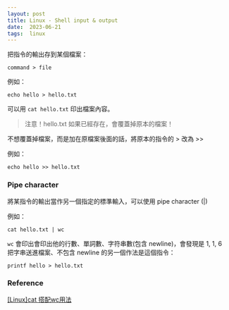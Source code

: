 ```yaml
---
layout: post
title: Linux - Shell input & output
date:  2023-06-21
tags:  linux
---
```


把指令的輸出存到某個檔案：
``` shell
command > file
```
例如：
``` shell
echo hello > hello.txt
```
可以用 `cat hello.txt` 印出檔案內容。

> 注意！hello.txt 如果已經存在，會覆蓋掉原本的檔案！

不想覆蓋掉檔案，而是加在原檔案後面的話，將原本的指令的 > 改為 >> 



例如：
``` shell
echo hello >> hello.txt
```

### Pipe character
將某指令的輸出當作另一個指定的標準輸入，可以使用 pipe character (|)



例如：
``` shell
cat hello.txt | wc
```
`wc` 會印出會印出他的行數、單詞數、字符串數(包含 newline)，會發現是 1, 1, 6
把字串送進檔案、不包含 newline 的另一個作法是這個指令：
``` shell
printf hello > hello.txt    
```

### Reference
[[Linux]cat 搭配wc用法](https://easonliao1994.medium.com/linux-cat-%E6%90%AD%E9%85%8Dwc%E7%94%A8%E6%B3%95-36f86c40e719)